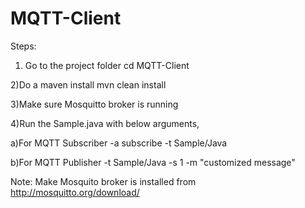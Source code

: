 MQTT-Client
===========
Steps:

1) Go to the project folder 
	cd MQTT-Client

2)Do a maven install
	mvn clean install

3)Make sure Mosquitto  broker is running

4)Run the Sample.java with below arguments,

a)For MQTT Subscriber
-a subscribe -t Sample/Java

b)For MQTT Publisher
-t Sample/Java -s 1 -m "customized message"

Note:
Make Mosquito broker is installed from http://mosquitto.org/download/

